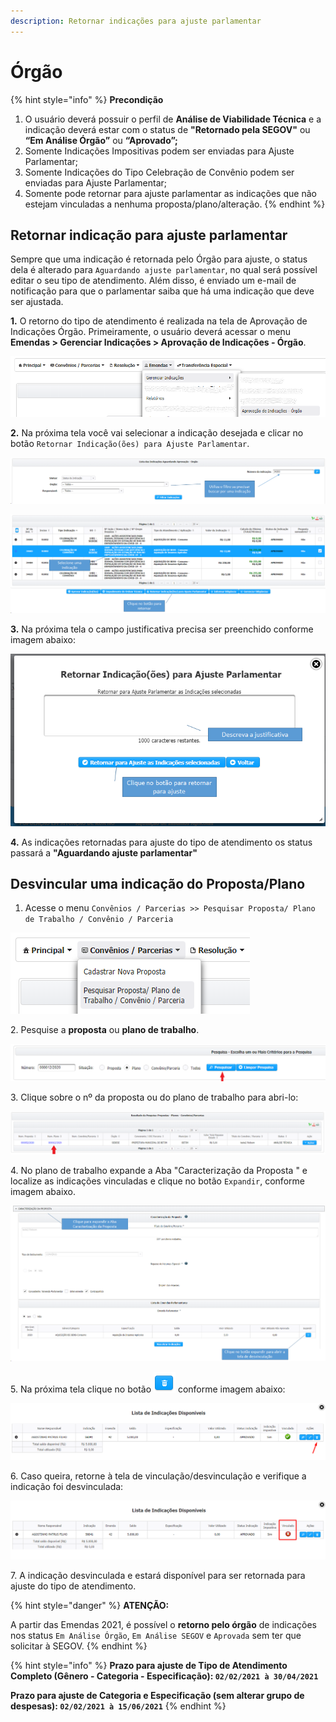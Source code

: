 ```yaml
---
description: Retornar indicações para ajuste parlamentar
---
```


# Órgão

{% hint style="info" %}
**Precondição**

1. O usuário deverá possuir o perfil de **Análise de Viabilidade Técnica** e a indicação deverá estar com o status de **"Retornado pela SEGOV"** ou **“Em Análise Órgão”** ou **“Aprovado”;**
2. Somente Indicações Impositivas podem ser enviadas para Ajuste Parlamentar;
3. Somente Indicações do Tipo Celebração de Convênio podem ser enviadas para Ajuste Parlamentar;
4. Somente pode retornar para ajuste parlamentar as indicações que não estejam vinculadas a nenhuma proposta/plano/alteração.
{% endhint %}

## Retornar indicação para ajuste parlamentar

Sempre que uma indicação é retornada pelo Órgão para ajuste, o status dela é alterado para `Aguardando ajuste parlamentar`, no qual será possível editar o seu tipo de atendimento. Além disso, é enviado um e-mail de notificação para que o parlamentar saiba que há uma indicação que deve ser ajustada.

**1.** O retorno do tipo de atendimento é realizada na tela de Aprovação de Indicações Órgão. Primeiramente, o usuário deverá acessar o menu **Emendas > Gerenciar Indicações > Aprovação de Indicações - Órgão**.

![](<../../../.gitbook/assets/image (225).png>)

&#x20; **2.** Na próxima tela você vai selecionar a indicação desejada e clicar no botão `Retornar Indicação(ões) para Ajuste Parlamentar`.

![](<../../../.gitbook/assets/image (199) (1).png>)

![](<../../../.gitbook/assets/image (195) (1).png>)

**3.** Na próxima tela o campo justificativa precisa ser preenchido conforme imagem abaixo:

![](<../../../.gitbook/assets/image (196) (1).png>)

**4.** As indicações retornadas para ajuste do tipo de atendimento os status passará  a  **"Aguardando ajuste parlamentar"**&#x20;

## **Desvincular uma indicação do Proposta/Plano**

1. Acesse o menu `Convênios / Parcerias >> Pesquisar Proposta/ Plano de Trabalho / Convênio / Parceria`

![](<../../../.gitbook/assets/image (220).png>)

&#x20; 2\. Pesquise a **proposta** ou **plano de trabalho**.

![Digite o nº da proposta ou plano desejado e clique em Pesquisar  ](<../../../.gitbook/assets/image (209).png>)

3\.  Clique sobre o nº da proposta ou do plano de trabalho para abri-lo:

![](<../../../.gitbook/assets/image (217).png>)

4\. No plano de trabalho expande a Aba "Caracterização da Proposta " e localize as indicações vinculadas e clique no botão `Expandir`,  conforme imagem abaixo.

![](<../../../.gitbook/assets/image (203) (1).png>)

5\.  Na próxima tela clique no botão <img src="../../../.gitbook/assets/lixeira.png" alt="" data-size="line"> conforme imagem abaixo:

![](<../../../.gitbook/assets/image (430) (1).png>)

6\. Caso queira, retorne à tela de vinculação/desvinculação e verifique a indicação foi desvinculada:

![](<../../../.gitbook/assets/image (438).png>)

7\. A indicação desvinculada e estará disponível para ser retornada para ajuste do tipo de atendimento.

{% hint style="danger" %}
**ATENÇÃO:**

A partir das Emendas 2021, é possível o **retorno pelo órgão** de indicações nos status `Em Análise Órgão`, `Em Análise SEGOV` e `Aprovada` sem ter que solicitar à SEGOV.
{% endhint %}

{% hint style="info" %}
**Prazo para ajuste de Tipo de Atendimento Completo (Gênero - Categoria - Especificação): `02/02/2021 à 30/04/2021`**

**Prazo para ajuste de Categoria e Especificação (sem alterar grupo de despesas): `02/02/2021 à 15/06/2021`**
{% endhint %}
